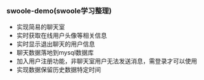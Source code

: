 ### swoole-demo(swoole学习整理)
+ 实现简易的聊天室
+ 实时获取在线用户头像等相关信息
+ 实时显示退出聊天的用户信息
+ 聊天数据落地到mysql数据库
+ 加入用户注册功能，非聊天室用户无法发送消息，需登录才可以使用
+ 实现数据保留历史数据特定时间